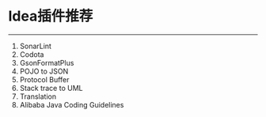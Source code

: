 # Idea插件推荐

----

1. SonarLint
2. Codota
3. GsonFormatPlus
4. POJO to JSON
5. Protocol Buffer
6. Stack trace to UML
7. Translation
8. Alibaba Java Coding Guidelines